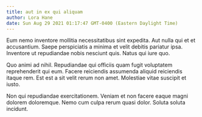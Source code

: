 ```yaml
---
title: aut in ex qui aliquam
author: Lora Hane
date: Sun Aug 29 2021 01:17:47 GMT-0400 (Eastern Daylight Time)
---
```

Eum nemo inventore mollitia necessitatibus sint expedita. Aut nulla qui et et accusantium. Saepe perspiciatis a minima et velit debitis pariatur ipsa. Inventore ut repudiandae nobis nesciunt quis. Natus qui iure quo.

 Quo animi ad nihil. Repudiandae qui officiis quam fugit voluptatem reprehenderit qui eum. Facere reiciendis assumenda aliquid reiciendis itaque rem. Est est a sit velit rerum non amet. Molestiae vitae suscipit et iusto.

 Non qui repudiandae exercitationem. Veniam et non facere eaque magni dolorem doloremque. Nemo cum culpa rerum quasi dolor. Soluta soluta incidunt.